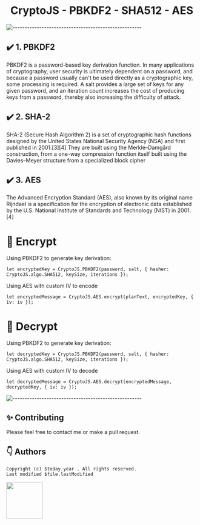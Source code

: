 <h1 align="center"> CryptoJS - PBKDF2 - SHA512 - AES </h1>

![-----------------------------------------------------](https://raw.githubusercontent.com/andreasbm/readme/master/assets/lines/colored.png)


## ✔️ 1. PBKDF2

PBKDF2 is a password-based key derivation function. In many applications of cryptography, user security is ultimately dependent on a password,
    and because a password usually can't be used directly as a cryptographic key, some processing is required.
    A salt provides a large set of keys for any given password, and an iteration count increases the cost of producing keys from a password,
    thereby also increasing the difficulty of attack.

## ✔️ 2. SHA-2

SHA-2 (Secure Hash Algorithm 2) is a set of cryptographic hash functions designed by the United States National Security Agency (NSA) 
      and first published in 2001.[3][4] They are built using the Merkle–Damgård construction, from a one-way compression function itself built using the Davies–Meyer 
      structure from a specialized block cipher

## ✔️ 3. AES
The Advanced Encryption Standard (AES), also known by its original name Rijndael 
      is a specification for the encryption of electronic data established by
      the U.S. National Institute of Standards and Technology (NIST) in 2001.[4]

# 🚀 Encrypt

Using PBKDF2 to generate key derivation:

```
let encryptedKey = CryptoJS.PBKDF2(password, salt, { hasher: CryptoJS.algo.SHA512, keySize, iterations });
```

Using AES with custom IV to encode

```
let encryptedMessage = CryptoJS.AES.encrypt(planText, encryptedKey, { iv: iv });
```

# 🚀 Decrypt
Using PBKDF2 to generate key derivation:

```
let decryptedKey = CryptoJS.PBKDF2(password, salt, { hasher: CryptoJS.algo.SHA512, keySize, iterations });
```

Using AES with custom IV to decode

```
let decryptedMessage = CryptoJS.AES.decrypt(encryptedMessage, decryptedKey, { iv: iv });
```

![-----------------------------------------------------](https://raw.githubusercontent.com/andreasbm/readme/master/assets/lines/colored.png)

## ✨ Contributing
Please feel free to contact me or make a pull request.

## 👇 Authors
``` Created by $username on $today
Copyright (c) $today.year . All rights reserved.
Last modified $file.lastModified
```
<p>
    <a href="https://nphau.medium.com/" target="_blank">
    <img src="https://avatars2.githubusercontent.com/u/13111806?s=400&u=f09b6160dbbe2b7eeae0aeb0ab4efac0caad57d7&v=4" width="96" height="96">
    </a>
</p>

